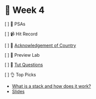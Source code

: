 👋 Week 4
=======================================

[ ] 🎤 PSAs

[ ] 📹 Hit Record

[ ] 🙂 [Acknowledgement of Country](./ack.md)

[ ] 🥼 Preview Lab

[ ] 🏫 [Tut Questions](q3/README.md)

[ ] 👌 Top Picks

- [What is a stack and how does it work?](https://www.youtube.com/watch?v=xBjQVxVxOxc)
- [Slides](https://www.canva.com/design/DAE6LiiRuPs/TL-bKJu6DAXCJyYAwlFDQw/view)
